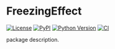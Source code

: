 # FreezingEffect

[![License](https://img.shields.io/pypi/l/FreezingEffect.svg?color=green)](https://github.com/RomGr/FreezingEffect/raw/main/LICENSE)
[![PyPI](https://img.shields.io/pypi/v/FreezingEffect.svg?color=green)](https://pypi.org/project/FreezingEffect)
[![Python Version](https://img.shields.io/pypi/pyversions/FreezingEffect.svg?color=green)](https://python.org)
[![CI](https://github.com/RomGr/FreezingEffect/actions/workflows/ci.yml/badge.svg)](https://github.com/RomGr/FreezingEffect/actions/workflows/ci.yml)

package description.
